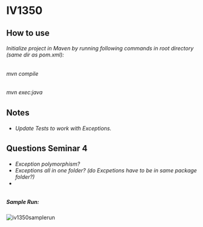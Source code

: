 # IV1350
<h2>How to use</h2>
<h6>Initialize project in Maven by running following commands in root directory (same dir as pom.xml): </h6>
<h6> mvn compile </h6>
<h6> mvn exec:java </h6>
<h2>Notes</h2>
<h6>
  <ul>
    <li>Update Tests to work with Exceptions.</li>
  </ul>
</h6>
<!--
<h6>
  <ul>
    <li> Seminar 3 = build normal process + tests -> Seminar 4 build fail process. <li>
    <li>Display -> Printer + View</li>
    <li> Tests </li>
    <li> Discounts + correct process </li>
    <li>rename SalesHandler to PoS? </li>
    <li>View.updateItemQuantity() same as getItem()</li>
    <li>Discount Handling NOT REQUIRED for SEM3</li>
  </ul>
</h6>
-->
<h2>Questions Seminar 4</h2>
<h6>
  <ul>
    <li>Exception polymorphism?</li>
    <li>Exceptions all in one folder? (do Excpetions have to be in same package folder?)<li>
  </ul>
</h6>
<!-- <h3>Appropriate response regarding task2 feedback:</h3>
<ul>
  <li>1. DTO must be read only. SaleDTO has reference to the same itemList created by Sale. This violates MVC, since it means the controller can update itemList without going through the Sale Class.</li>
  <h6>
     <li>Solved by placing a lock on itemlist (so that controller cannot use it).</li>
  </h6>
  <li>2. Controller is doing views job by preparing string that is printed by the view. This violates MVC.</li>
  <h6>
    <li>Solved by introducing ItemPackageDTO that contains ItemDTO, quantity, runningTotalCost, runningTotalVAT which contains all information that View Layer needs to print correct statements. </li>
  </h6>
</ul>
-->
<!-- 
<h3>Further Questions:</h3>
-->
<!--
<ul>
  <li></li>
</ul>
-->

<h5>Sample Run:</h5>

![iv1350samplerun](https://github.com/leolangberg/IV1350/assets/152855963/1e1a8c77-fca9-4ad5-b698-d5712a9ee3e6)

